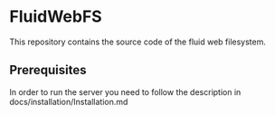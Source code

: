 # FluidWebFS

This repository contains the source code of the fluid web filesystem. 

## Prerequisites 

In order to run the server you need to follow the description in docs/installation/Installation.md
